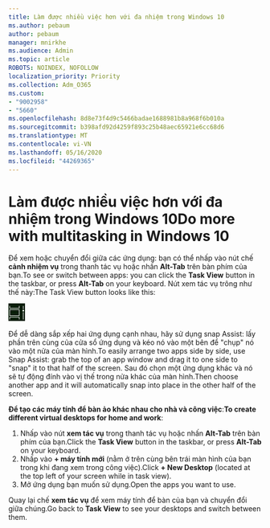 ```yaml
---
title: Làm được nhiều việc hơn với đa nhiệm trong Windows 10
ms.author: pebaum
author: pebaum
manager: mnirkhe
ms.audience: Admin
ms.topic: article
ROBOTS: NOINDEX, NOFOLLOW
localization_priority: Priority
ms.collection: Adm_O365
ms.custom:
- "9002958"
- "5660"
ms.openlocfilehash: 8d8e73f4d9c5466badae1688981b8a968f6b010a
ms.sourcegitcommit: b398afd92d4259f893c25b48aec65921e6cc68d6
ms.translationtype: MT
ms.contentlocale: vi-VN
ms.lasthandoff: 05/16/2020
ms.locfileid: "44269365"
---
```

# <a name="do-more-with-multitasking-in-windows-10"></a><span data-ttu-id="d41ec-102">Làm được nhiều việc hơn với đa nhiệm trong Windows 10</span><span class="sxs-lookup"><span data-stu-id="d41ec-102">Do more with multitasking in Windows 10</span></span>

<span data-ttu-id="d41ec-103">Để xem hoặc chuyển đổi giữa các ứng dụng: bạn có thể nhấp vào nút chế **cảnh nhiệm vụ** trong thanh tác vụ hoặc nhấn **Alt-Tab** trên bàn phím của bạn.</span><span class="sxs-lookup"><span data-stu-id="d41ec-103">To see or switch between apps: you can click the **Task View** button in the taskbar, or press **Alt-Tab** on your keyboard.</span></span> <span data-ttu-id="d41ec-104">Nút xem tác vụ trông như thế này:</span><span class="sxs-lookup"><span data-stu-id="d41ec-104">The Task View button looks like this:</span></span>

![Nút xem tác vụ](media/task-view.png)

<span data-ttu-id="d41ec-106">Để dễ dàng sắp xếp hai ứng dụng cạnh nhau, hãy sử dụng snap Assist: lấy phần trên cùng của cửa sổ ứng dụng và kéo nó vào một bên để "chụp" nó vào một nửa của màn hình.</span><span class="sxs-lookup"><span data-stu-id="d41ec-106">To easily arrange two apps side by side, use Snap Assist: grab the top of an app window and drag it to one side to "snap" it to that half of the screen.</span></span> <span data-ttu-id="d41ec-107">Sau đó chọn một ứng dụng khác và nó sẽ tự động đính vào vị thế trong nửa khác của màn hình.</span><span class="sxs-lookup"><span data-stu-id="d41ec-107">Then choose another app and it will automatically snap into place in the other half of the screen.</span></span>

<span data-ttu-id="d41ec-108">**Để tạo các máy tính để bàn ảo khác nhau cho nhà và công việc**:</span><span class="sxs-lookup"><span data-stu-id="d41ec-108">**To create different virtual desktops for home and work**:</span></span>

1. <span data-ttu-id="d41ec-109">Nhấp vào nút **xem tác vụ** trong thanh tác vụ hoặc nhấn **Alt-Tab** trên bàn phím của bạn.</span><span class="sxs-lookup"><span data-stu-id="d41ec-109">Click the **Task View** button in the taskbar, or press **Alt-Tab** on your keyboard.</span></span>
2. <span data-ttu-id="d41ec-110">Nhấp vào **+ máy tính mới** (nằm ở trên cùng bên trái màn hình của bạn trong khi đang xem trong công việc).</span><span class="sxs-lookup"><span data-stu-id="d41ec-110">Click **+ New Desktop** (located at the top left of your screen while in task view).</span></span>
3. <span data-ttu-id="d41ec-111">Mở ứng dụng bạn muốn sử dụng.</span><span class="sxs-lookup"><span data-stu-id="d41ec-111">Open the apps you want to use.</span></span> 

<span data-ttu-id="d41ec-112">Quay lại chế **xem tác vụ** để xem máy tính để bàn của bạn và chuyển đổi giữa chúng.</span><span class="sxs-lookup"><span data-stu-id="d41ec-112">Go back to **Task View** to see your desktops and switch between them.</span></span>
